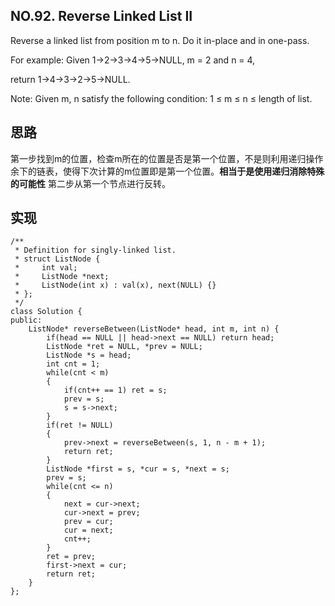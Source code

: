## NO.92. Reverse Linked List II
Reverse a linked list from position m to n. Do it in-place and in one-pass.

For example:
Given 1->2->3->4->5->NULL, m = 2 and n = 4,

return 1->4->3->2->5->NULL.

Note:
Given m, n satisfy the following condition:
1 ≤ m ≤ n ≤ length of list.

## 思路
第一步找到m的位置，检查m所在的位置是否是第一个位置，不是则利用递归操作余下的链表，使得下次计算的m位置即是第一个位置。**相当于是使用递归消除特殊的可能性**
第二步从第一个节点进行反转。

## 实现
```
/**
 * Definition for singly-linked list.
 * struct ListNode {
 *     int val;
 *     ListNode *next;
 *     ListNode(int x) : val(x), next(NULL) {}
 * };
 */
class Solution {
public:
    ListNode* reverseBetween(ListNode* head, int m, int n) {
        if(head == NULL || head->next == NULL) return head;
        ListNode *ret = NULL, *prev = NULL;
        ListNode *s = head;
        int cnt = 1;
        while(cnt < m)
        {
            if(cnt++ == 1) ret = s;
            prev = s;
            s = s->next;
        }
        if(ret != NULL) 
        {
            prev->next = reverseBetween(s, 1, n - m + 1);
            return ret;
        }
        ListNode *first = s, *cur = s, *next = s;
        prev = s;
        while(cnt <= n)
        {
            next = cur->next;
            cur->next = prev;
            prev = cur;
            cur = next;
            cnt++;
        }
        ret = prev;
        first->next = cur;
        return ret;
    }
};
```